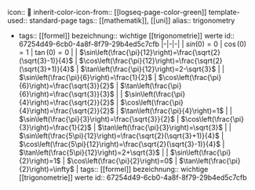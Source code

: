 icon:: 📐
inherit-color-icon-from:: [[logseq-page-color-green]] 
template-used:: standard-page
tags:: [[mathematik]], [[uni]] 
alias:: trigonometry

- tags:: [[formel]]
  bezeichnung:: wichtige [[trigonometrie]] werte
  id:: 67254d49-6cb0-4a8f-8f79-29b4ed5c7cfb
  |-|-|-|
  | $sin(0)=0$ | $\cos(0)=1$ | $\tan(0)=0$ |
  | $\sin\left(\frac{\pi}{12}\right)=\frac{\sqrt{2}(\sqrt{3}-1)}{4}$ | $\cos\left(\frac{\pi}{12}\right)=\frac{\sqrt{2}(\sqrt{3}+1)}{4}$ | $\tan\left(\frac{\pi}{12}\right)=2-\sqrt{3}$ |
  | $\sin\left(\frac{\pi}{6}\right)=\frac{1}{2}$ | $\cos\left(\frac{\pi}{6}\right)=\frac{\sqrt{3}}{2}$ | $\tan\left(\frac{\pi}{6}\right)=\frac{\sqrt{3}}{3}$ |
  | $\sin\left(\frac{\pi}{4}\right)=\frac{\sqrt{2}}{2}$ | $\cos\left(\frac{\pi}{4}\right)=\frac{\sqrt{2}}{2}$ | $\tan\left(\frac{\pi}{4}\right)=1$ |
  | $\sin\left(\frac{\pi}{3}\right)=\frac{\sqrt{3}}{2}$ | $\cos\left(\frac{\pi}{3}\right)=\frac{1}{2}$ | $\tan\left(\frac{\pi}{3}\right)=\sqrt{3}$ |
  | $\sin\left(\frac{5\pi}{12}\right)=\frac{\sqrt{2}(\sqrt{3}+1)}{4}$ | $\cos\left(\frac{5\pi}{12}\right)=\frac{\sqrt{2}(\sqrt{3}-1)}{4}$ | $\tan\left(\frac{5\pi}{12}\right)=2+\sqrt{3}$ |
  | $\sin\left(\frac{\pi}{2}\right)=1$ | $\cos\left(\frac{\pi}{2}\right)=0$ | $\tan\left(\frac{\pi}{2}\right)=\infty$ |
  tags:: [[formel]]
  bezeichnung:: wichtige [[trigonometrie]] werte
  id:: 67254d49-6cb0-4a8f-8f79-29b4ed5c7cfb